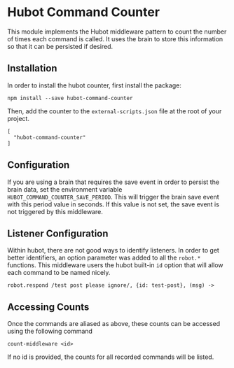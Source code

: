 # Hubot Command Counter

This module implements the Hubot middleware pattern to count the number of times each command is called.  It uses the brain to store this information so that it can be persisted if desired.

## Installation

In order to install the hubot counter, first install the package:

    npm install --save hubot-command-counter

Then, add the counter to the `external-scripts.json` file at the root of your project.

    [
      "hubot-command-counter"
    ]

## Configuration

If you are using a brain that requires the save event in order to persist the brain data, set the environment variable `HUBOT_COMMAND_COUNTER_SAVE_PERIOD`.  This will trigger the brain save event with this period value in seconds.  If this value is not set, the save event is not triggered by this middleware.

## Listener Configuration

Within hubot, there are not good ways to identify listeners.  In order to get better identifiers, an option parameter was added to all the `robot.*` functions.  This middleware users the hubot built-in `id` option that will allow each command to be named nicely.

    robot.respond /test post please ignore/, {id: test-post}, (msg) ->

## Accessing Counts

Once the commands are aliased as above, these counts can be accessed using the following command

    count-middleware <id>

If no id is provided, the counts for all recorded commands will be listed.